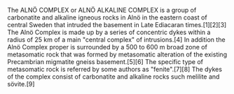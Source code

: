 The ALNÖ COMPLEX or ALNÖ ALKALINE COMPLEX is a group of carbonatite and alkaline igneous rocks in Alnö in the eastern coast of central Sweden that intruded the basement in Late Ediacaran times.[1][2][3] The Alnö Complex is made up by a series of concentric dykes within a radius of 25 km of a main "central complex" of intrusions.[4] In addition the Alnö Complex proper is surrounded by a 500 to 600 m broad zone of metasomatic rock that was formed by metasomatic alteration of the existing Precambrian migmatite gneiss basement.[5][6] The specific type of metasomatic rock is referred by some authors as "fenite".[7][8] The dykes of the complex consist of carbonatite and alkaline rocks such melilite and sövite.[9]
